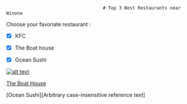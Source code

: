                                         # Top 3 Best Restaurants near Winona



Choose your favoriate restaurant :

- [x] KFC

- [x] The Boat house

- [x] Ocean Sushi


[![alt text](https://timgsa.baidu.com/timg?image&quality=80&size=b9999_10000&sec=1568158369&di=9bacc58ecdf216010772e4ac4b693077&imgtype=jpg&er=1&src=http%3A%2F%2Fmedia-cdn.tripadvisor.com%2Fmedia%2Fphoto-s%2F05%2Fbc%2Fbd%2Fe2%2Fkfc.jpg)](https://wxpan18.github.io/Weiyu-Pan-Web-homework/)

[The Boat House](https://www.google.com "Google's Homepage")

[Ocean Sushi][Arbitrary case-insensitive reference text]

